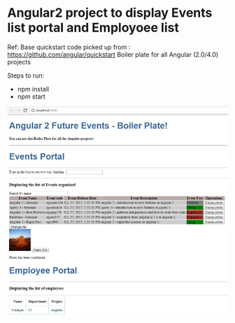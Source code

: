 # Angular2 project to display Events list portal and Employoee list
Ref: Base quickstart code picked up from : https://github.com/angular/quickstart Boiler plate for all Angular (2.0/4.0) projects

Steps to run:
- npm install
- npm start

![Angular2 Project Image](https://github.com/niranjangaikwad/Angular2/blob/master/Angular2-project.PNG)

